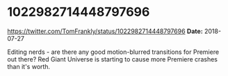 # 1022982714448797696
https://twitter.com/TomFrankly/status/1022982714448797696
**Date:** 2018-07-27

Editing nerds - are there any good motion-blurred transitions for Premiere out there? Red Giant Universe is starting to cause more Premiere crashes than it's worth.
